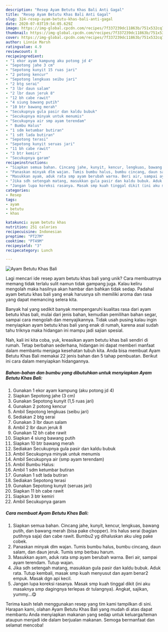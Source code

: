 ```yaml
---
description: "Resep Ayam Betutu Khas Bali Anti Gagal"
title: "Resep Ayam Betutu Khas Bali Anti Gagal"
slug: 324-resep-ayam-betutu-khas-bali-anti-gagal
date: 2020-07-03T19:54:05.629Z
image: https://img-global.cpcdn.com/recipes/7f337239dc11863b/751x532cq70/ayam-betutu-khas-bali-foto-resep-utama.jpg
thumbnail: https://img-global.cpcdn.com/recipes/7f337239dc11863b/751x532cq70/ayam-betutu-khas-bali-foto-resep-utama.jpg
cover: https://img-global.cpcdn.com/recipes/7f337239dc11863b/751x532cq70/ayam-betutu-khas-bali-foto-resep-utama.jpg
author: Linnie Marsh
ratingvalue: 4.9
reviewcount: 8
recipeingredient:
- "1 ekor ayam kampung aku potong jd 4"
- "Sepotong jahe 3 cm"
- "Sepotong kunyit 15 ruas jari"
- "2 potong kencur"
- "Sepotong lengkuas seibu jari"
- "2 btg serai"
- "3 lbr daun salam"
- "2 lbr daun jeruk 8"
- "12 bh cabe rawit"
- "4 siung bawang putih"
- "10 btr bawang merah"
- "Secukupnya gula pasir dan kaldu bubuk"
- "Secukupnya minyak untuk menumis"
- "Secukupnya air smp ayam terendam"
- " Bumbu Halus"
- "1 sdm ketumbar butiran"
- "1 sdt lada butiran"
- "Sepotong terasi"
- "Sepotong kunyit seruas jari"
- "11 bh cabe rawit"
- "3 btr kemiri"
- "Secukupnya garam"
recipeinstructions:
- "Siapkan semua bahan. Cincang jahe, kunyit, kencur, lengkuas, bawang putih, dan bawang merah (bisa pake chopper). Iris halus serai (bagian putihnya saja) dan cabe rawit. Bumbu2 yg dihaluskan aku uleg pake cobek."
- "Panaskan minyak dlm wajan. Tumis bumbu halus, bumbu cincang, daun salam, dan daun jeruk. Tumis smp berbau harum."
- "Masukkan ayam, aduk rata smp ayam berubah warna. Beri air, sampai ayam terendam. Tutup wajan."
- "Jika sdh setengah matang, masukkan gula pasir dan kaldu bubuk. Aduk rata. Tutup kembali, masak smp kuah menyusut dan ayam benar2 empuk. Masak dgn api kecil."
- "Jangan lupa koreksi rasanya. Masak smp kuah tinggal dikit (ini aku masaknya smp dagingnya terlepas dr tulangnya). Angkat, sajikan, yummy...😋"
categories:
- Resep
tags:
- ayam
- betutu
- khas

katakunci: ayam betutu khas 
nutrition: 251 calories
recipecuisine: Indonesian
preptime: "PT27M"
cooktime: "PT49M"
recipeyield: "3"
recipecategory: Lunch

---
```



![Ayam Betutu Khas Bali](https://img-global.cpcdn.com/recipes/7f337239dc11863b/751x532cq70/ayam-betutu-khas-bali-foto-resep-utama.jpg)

Lagi mencari ide resep ayam betutu khas bali yang unik? Cara membuatnya memang tidak terlalu sulit namun tidak gampang juga. Kalau keliru mengolah maka hasilnya akan hambar dan bahkan tidak sedap. Padahal ayam betutu khas bali yang enak harusnya sih memiliki aroma dan rasa yang dapat memancing selera kita.

Banyak hal yang sedikit banyak mempengaruhi kualitas rasa dari ayam betutu khas bali, mulai dari jenis bahan, kemudian pemilihan bahan segar, sampai cara mengolah dan menyajikannya. Tidak usah pusing kalau ingin menyiapkan ayam betutu khas bali yang enak di rumah, karena asal sudah tahu triknya maka hidangan ini mampu jadi sajian spesial.




Nah, kali ini kita coba, yuk, kreasikan ayam betutu khas bali sendiri di rumah. Tetap berbahan sederhana, hidangan ini dapat memberi manfaat dalam membantu menjaga kesehatan tubuh kita. Anda bisa membuat Ayam Betutu Khas Bali memakai 22 jenis bahan dan 5 tahap pembuatan. Berikut ini cara dalam menyiapkan hidangannya.

<!--inarticleads1-->

##### Bahan-bahan dan bumbu yang dibutuhkan untuk menyiapkan Ayam Betutu Khas Bali:

1. Gunakan 1 ekor ayam kampung (aku potong jd 4)
1. Siapkan Sepotong jahe (3 cm)
1. Gunakan Sepotong kunyit (1,5 ruas jari)
1. Gunakan 2 potong kencur
1. Ambil Sepotong lengkuas (seibu jari)
1. Sediakan 2 btg serai
1. Gunakan 3 lbr daun salam
1. Ambil 2 lbr daun jeruk 8
1. Gunakan 12 bh cabe rawit
1. Siapkan 4 siung bawang putih
1. Siapkan 10 btr bawang merah
1. Sediakan Secukupnya gula pasir dan kaldu bubuk
1. Ambil Secukupnya minyak untuk menumis
1. Ambil Secukupnya air (smp ayam terendam)
1. Ambil  Bumbu Halus:
1. Ambil 1 sdm ketumbar butiran
1. Gunakan 1 sdt lada butiran
1. Sediakan Sepotong terasi
1. Gunakan Sepotong kunyit (seruas jari)
1. Siapkan 11 bh cabe rawit
1. Siapkan 3 btr kemiri
1. Ambil Secukupnya garam




<!--inarticleads2-->

##### Cara membuat Ayam Betutu Khas Bali:

1. Siapkan semua bahan. Cincang jahe, kunyit, kencur, lengkuas, bawang putih, dan bawang merah (bisa pake chopper). Iris halus serai (bagian putihnya saja) dan cabe rawit. Bumbu2 yg dihaluskan aku uleg pake cobek.
1. Panaskan minyak dlm wajan. Tumis bumbu halus, bumbu cincang, daun salam, dan daun jeruk. Tumis smp berbau harum.
1. Masukkan ayam, aduk rata smp ayam berubah warna. Beri air, sampai ayam terendam. Tutup wajan.
1. Jika sdh setengah matang, masukkan gula pasir dan kaldu bubuk. Aduk rata. Tutup kembali, masak smp kuah menyusut dan ayam benar2 empuk. Masak dgn api kecil.
1. Jangan lupa koreksi rasanya. Masak smp kuah tinggal dikit (ini aku masaknya smp dagingnya terlepas dr tulangnya). Angkat, sajikan, yummy...😋




Terima kasih telah menggunakan resep yang tim kami tampilkan di sini. Harapan kami, olahan Ayam Betutu Khas Bali yang mudah di atas dapat membantu Anda menyiapkan makanan yang sedap untuk keluarga/teman ataupun menjadi ide dalam berjualan makanan. Semoga bermanfaat dan selamat mencoba!
